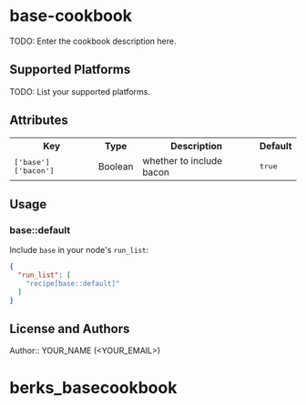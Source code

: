 # base-cookbook

TODO: Enter the cookbook description here.

## Supported Platforms

TODO: List your supported platforms.

## Attributes

<table>
  <tr>
    <th>Key</th>
    <th>Type</th>
    <th>Description</th>
    <th>Default</th>
  </tr>
  <tr>
    <td><tt>['base']['bacon']</tt></td>
    <td>Boolean</td>
    <td>whether to include bacon</td>
    <td><tt>true</tt></td>
  </tr>
</table>

## Usage

### base::default

Include `base` in your node's `run_list`:

```json
{
  "run_list": [
    "recipe[base::default]"
  ]
}
```

## License and Authors

Author:: YOUR_NAME (<YOUR_EMAIL>)
# berks_basecookbook
